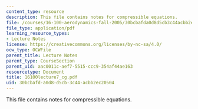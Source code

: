 ```yaml
---
content_type: resource
description: This file contains notes for compressible equations.
file: /courses/16-100-aerodynamics-fall-2005/30bcbafda0d8d5cb3c44acbb2ec20504_16100lecture7_cg.pdf
file_type: application/pdf
learning_resource_types:
- Lecture Notes
license: https://creativecommons.org/licenses/by-nc-sa/4.0/
ocw_type: OCWFile
parent_title: Lecture Notes
parent_type: CourseSection
parent_uid: aac0011c-aef7-5515-ccc9-354af44ae163
resourcetype: Document
title: 16100lecture7_cg.pdf
uid: 30bcbafd-a0d8-d5cb-3c44-acbb2ec20504
---
```

This file contains notes for compressible equations.